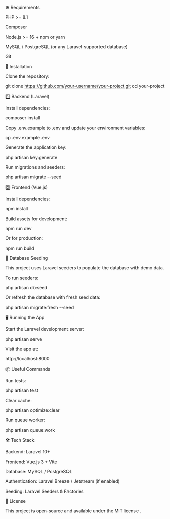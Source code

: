 ⚙️ Requirements

PHP >= 8.1

Composer

Node.js >= 16 + npm or yarn

MySQL / PostgreSQL (or any Laravel-supported database)

Git



🚀 Installation

Clone the repository:

git clone https://github.com/your-username/your-project.git
cd your-project

1️⃣ Backend (Laravel)

Install dependencies:

composer install


Copy .env.example to .env and update your environment variables:

cp .env.example .env


Generate the application key:

php artisan key:generate


Run migrations and seeders:

php artisan migrate --seed


2️⃣ Frontend (Vue.js)

Install dependencies:

npm install


Build assets for development:

npm run dev


Or for production:

npm run build

🌱 Database Seeding

This project uses Laravel seeders to populate the database with demo data.

To run seeders:

php artisan db:seed


Or refresh the database with fresh seed data:

php artisan migrate:fresh --seed



🖥️ Running the App

Start the Laravel development server:

php artisan serve


Visit the app at:

http://localhost:8000



📦 Useful Commands

Run tests:

php artisan test


Clear cache:

php artisan optimize:clear


Run queue worker:

php artisan queue:work



🛠️ Tech Stack

Backend: Laravel 10+

Frontend: Vue.js 3 + Vite

Database: MySQL / PostgreSQL

Authentication: Laravel Breeze / Jetstream (if enabled)

Seeding: Laravel Seeders & Factories



📜 License

This project is open-source and available under the MIT license
.
